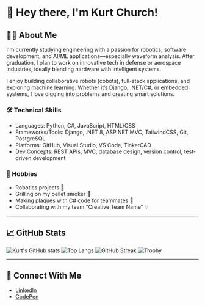 # 👋 Hey there, I'm Kurt Church!

## 👨‍💻 About Me

I'm currently studying engineering with a passion for robotics, software development, and AI/ML applications—especially waveform analysis. After graduation, I plan to work on innovative tech in defense or aerospace industries, ideally blending hardware with intelligent systems.

I enjoy building collaborative robots (cobots), full-stack applications, and exploring machine learning. Whether it’s Django, .NET/C#, or embedded systems, I love digging into problems and creating smart solutions.

### 🛠️ Technical Skills
- Languages: Python, C#, JavaScript, HTML/CSS
- Frameworks/Tools: Django, .NET 8, ASP.NET MVC, TailwindCSS, Git, PostgreSQL
- Platforms: GitHub, Visual Studio, VS Code, TinkerCAD
- Dev Concepts: REST APIs, MVC, database design, version control, test-driven development

### 🎯 Hobbies
- Robotics projects 🤖  
- Grilling on my pellet smoker 🍖  
- Making plaques with C# code for teammates 🎁  
- Collaborating with my team “Creative Team Name” 💡  

---

## 📈 GitHub Stats

<!-- GitHub stats widget -->
![Kurt's GitHub stats](https://github-readme-stats.vercel.app/api?username=kchurc10&show_icons=true&theme=tokyonight)
![Top Langs](https://github-readme-stats.vercel.app/api/top-langs/?username=kchurc10&layout=compact&theme=tokyonight)
![GitHub Streak](https://streak-stats.demolab.com/?user=kchurc10&theme=tokyonight)
![Trophy](https://github-profile-trophy.vercel.app/?username=kchurc10&theme=gruvbox)


---

## 🔗 Connect With Me

- [LinkedIn]()
- [CodePen]()

